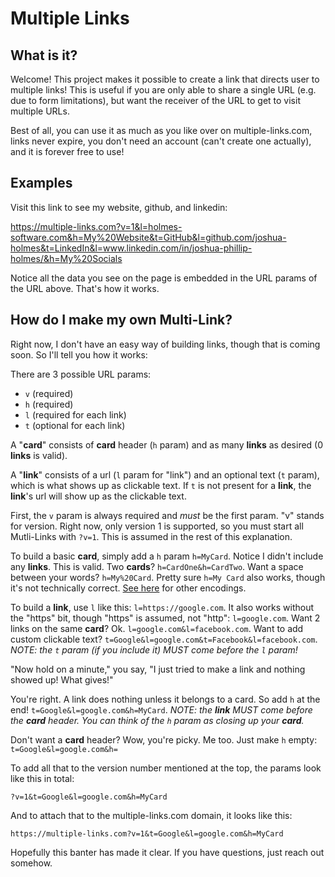 # Multiple Links

## What is it?

Welcome! This project makes it possible to create a link that directs user to multiple links! This is useful if you are only able to share a single URL (e.g. due to form limitations), but want the receiver of the URL to get to visit multiple URLs.

Best of all, you can use it as much as you like over on multiple-links.com, links never expire, you don't need an account (can't create one actually), and it is forever free to use!

## Examples

Visit this link to see my website, github, and linkedin:

https://multiple-links.com?v=1&l=holmes-software.com&h=My%20Website&t=GitHub&l=github.com/joshua-holmes&t=LinkedIn&l=www.linkedin.com/in/joshua-phillip-holmes/&h=My%20Socials

Notice all the data you see on the page is embedded in the URL params of the URL above. That's how it works.

## How do I make my own Multi-Link?

Right now, I don't have an easy way of building links, though that is coming soon. So I'll tell you how it works:

There are 3 possible URL params:
* `v` (required)
* `h` (required)
* `l` (required for each link)
* `t` (optional for each link)

A "__card__" consists of __card__ header (`h` param) and as many __links__ as desired (0 __links__ is valid).

A "__link__" consists of a url (`l` param for "link") and an optional text (`t` param), which is what shows up as clickable text. If `t` is not present for a __link__, the __link__'s url will show up as the clickable text.

First, the `v` param is always required and _must_ be the first param. "v" stands for version. Right now, only version 1 is supported, so you must start all Mutli-Links with `?v=1`. This is assumed in the rest of this explanation.

To build a basic __card__, simply add a `h` param `h=MyCard`. Notice I didn't include any __links__. This is valid. Two __cards__? `h=CardOne&h=CardTwo`. Want a space between your words? `h=My%20Card`. Pretty sure `h=My Card` also works, though it's not technically correct. [See here](https://www.w3schools.com/tags/ref_urlencode.ASP) for other encodings.

To build a __link__, use `l` like this: `l=https://google.com`. It also works without the "https" bit, though "https" is assumed, not "http": `l=google.com`. Want 2 links on the same __card__? Ok. `l=google.com&l=facebook.com`. Want to add custom clickable text? `t=Google&l=google.com&t=Facebook&l=facebook.com`. _NOTE: the `t` param (if you include it) MUST come before the `l` param!_

"Now hold on a minute," you say, "I just tried to make a link and nothing showed up! What gives!"

You're right. A link does nothing unless it belongs to a card. So add `h` at the end! `t=Google&l=google.com&h=MyCard`. _NOTE: the __link__ MUST come before the __card__ header. You can think of the `h` param as closing up your __card__._

Don't want a __card__ header? Wow, you're picky. Me too. Just make `h` empty: `t=Google&l=google.com&h=`

To add all that to the version number mentioned at the top, the params look like this in total:

```
?v=1&t=Google&l=google.com&h=MyCard
```

And to attach that to the multiple-links.com domain, it looks like this:

```
https://multiple-links.com?v=1&t=Google&l=google.com&h=MyCard
```

Hopefully this banter has made it clear. If you have questions, just reach out somehow.
